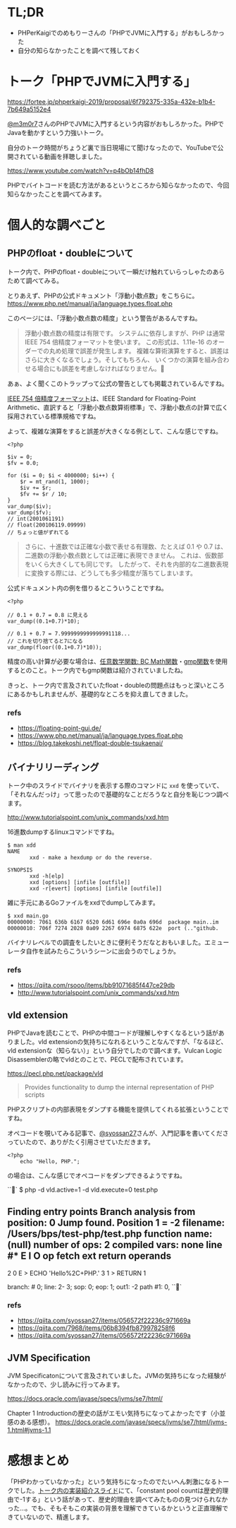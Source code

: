 # TL;DR
- PHPerKaigiでのめもりーさんの「PHPでJVMに入門する」がおもしろかった
- 自分の知らなかったことを調べて残しておく

# トーク「PHPでJVMに入門する」
https://fortee.jp/phperkaigi-2019/proposal/6f792375-335a-432e-b1b4-7b649a5152e4

[@m3m0r7](https://twitter.com/m3m0r7)さんのPHPでJVMに入門するという内容がおもしろかった。PHPでJavaを動かすという力強いトーク。

自分のトーク時間がちょうど裏で当日現場にて聞けなったので、YouTubeで公開されている動画を拝聴しました。

https://www.youtube.com/watch?v=p4bOb14fhD8

PHPでバイトコードを読む方法があるというところから知らなかったので、今回知らなかったことを調べてみます。

# 個人的な調べごと
## PHPのfloat・doubleについて
トーク内で、PHPのfloat・doubleについて一瞬だけ触れていらっしゃたのあらためて調べてみる。

とりあえず、PHPの公式ドキュメント「浮動小数点数」をこちらに。
https://www.php.net/manual/ja/language.types.float.php

このページには、「浮動小数点数の精度」という警告があるんですね。

> 浮動小数点数の精度は有限です。 システムに依存しますが、PHP は通常 IEEE 754 倍精度フォーマットを使います。 この形式は、1.11e-16 のオーダーでの丸め処理で誤差が発生します。 複雑な算術演算をすると、誤差はさらに大きくなるでしょう。そしてもちろん、 いくつかの演算を組み合わせる場合にも誤差を考慮しなければなりません。

あぁ、よく聞くこのトラップって公式の警告としても掲載されているんですね。

[IEEE 754 倍精度フォーマット](https://ja.wikipedia.org/wiki/IEEE_754)は、IEEE Standard for Floating-Point Arithmetic、直訳すると「浮動小数点数算術標準」で、浮動小数点の計算で広く採用されている標準規格ですね。

よって、複雑な演算をすると誤差が大きくなる例として、こんな感じですね。

```
<?php

$iv = 0;
$fv = 0.0;

for ($i = 0; $i < 4000000; $i++) {
    $r = mt_rand(1, 1000);
    $iv += $r;
    $fv += $r / 10;
}
var_dump($iv);
var_dump($fv);
// int(2001061191)
// float(200106119.09999)
// ちょっと値がずれてる
```

> さらに、十進数では正確な小数で表せる有理数、たとえば 0.1 や 0.7 は、 二進数の浮動小数点数としては正確に表現できません。 これは、仮数部をいくら大きくしても同じです。 したがって、それを内部的な二進数表現に変換する際には、どうしても多少精度が落ちてしまいます。

公式ドキュメント内の例を借りるとこういうことですね。

```
<?php

// 0.1 + 0.7 = 0.8 に見える
var_dump((0.1+0.7)*10);

// 0.1 + 0.7 = 7.9999999999999991118...
// これを切り捨てると7になる
var_dump(floor((0.1+0.7)*10));
```

精度の高い計算が必要な場合は、[任意数学関数: BC Math関数](https://www.php.net/manual/ja/ref.bc.php)・[gmp関数](https://www.php.net/manual/ja/ref.gmp.php)を使用するとのこと。トーク内でもgmp関数は紹介されていましたね。

きっと、トーク内で言及されていたfloat・doubleの問題点はもっと深いところにあるかもしれませんが、基礎的なところを抑え直してきました。

### refs

- https://floating-point-gui.de/
- https://www.php.net/manual/ja/language.types.float.php
- https://blog.takekoshi.net/float-double-tsukaenai/


## バイナリリーディング
トーク中のスライドでバイナリを表示する際のコマンドに `xxd` を使っていて、「それなんだっけ」って思ったので基礎的なことだろうなと自分を恥じつつ調べます。

http://www.tutorialspoint.com/unix_commands/xxd.htm

16進数dumpするlinuxコマンドですね。

```
$ man xdd
NAME
       xxd - make a hexdump or do the reverse.

SYNOPSIS
       xxd -h[elp]
       xxd [options] [infile [outfile]]
       xxd -r[evert] [options] [infile [outfile]]
```

雑に手元にあるGoファイルをxxdでdumpしてみます。

```
$ xxd main.go
00000000: 7061 636b 6167 6520 6d61 696e 0a0a 696d  package main..im
00000010: 706f 7274 2028 0a09 2267 6974 6875 622e  port (.."github.
```

バイナリレベルでの調査をしたいときに便利そうだなとおもいました。エミューレータ自作を試みたらこういうシーンに出会うのでしょうか。

### refs

- https://qiita.com/rsooo/items/bb91071685f447ce29db
- http://www.tutorialspoint.com/unix_commands/xxd.htm

## vld extension
PHPでJavaを読むことで、PHPの中間コードが理解しやすくなるという話がありました。vld extensionの気持ちになれるということなんですが、「なるほど、vld extensionな（知らない）」という自分でしたので調べます。Vulcan Logic Disassemblerの略でvldとのことで、PECLで配布されています。

https://pecl.php.net/package/vld

> Provides functionality to dump the internal representation of PHP scripts

PHPスクリプトの内部表現をダンプする機能を提供してくれる拡張ということですね。

オペコードを覗いてみる記事で、[@syossan27](https://twitter.com/syossan27?lang=en)さんが、入門記事を書いてくださっていたので、ありがたく引用させていただきます。

```
<?php
    echo "Hello, PHP.";
```

の場合は、こんな感じでオペコードをダンプできるようですね。

```
$ php -d vld.active=1 -d vld.execute=0 test.php

Finding entry points
Branch analysis from position: 0
Jump found. Position 1 = -2
filename:       /Users/bps/test-php/test.php
function name:  (null)
number of ops:  2
compiled vars:  none
line     #* E I O op                           fetch          ext  return  operands
-------------------------------------------------------------------------------------
   2     0  E >   ECHO                                                     'Hello%2C+PHP.'
   3     1      > RETURN                                                   1

branch: #  0; line:     2-    3; sop:     0; eop:     1; out1:  -2
path #1: 0,
```

### refs

- https://qiita.com/syossan27/items/056572f22236c971669a
- https://qiita.com/7968/items/06b8394fb879978258f6
- https://qiita.com/syossan27/items/056572f22236c971669a

## JVM Specification
JVM Specificatonについて言及されていました。JVMの気持ちになった経験がなかったので、少し読みに行ってみます。

https://docs.oracle.com/javase/specs/jvms/se7/html/

Chapter 1 Introductionの歴史の話がエモい気持ちになってよかったです（小並感のある感想）。
https://docs.oracle.com/javase/specs/jvms/se7/html/jvms-1.html#jvms-1.1

# 感想まとめ
「PHPわかっていなかった」という気持ちになったのでたいへん刺激になるトークでした。[トーク内の実装紹介スライド](https://speakerdeck.com/memory1994/phperkaigi-2019?slide=96)にて、「constant pool countは歴史的理由で-1する」という話があって、歴史的理由を調べてみたものの見つけられなかった...。でも、そもそもこの実装の背景を理解できているかというと正直理解できていないので、精進します。
